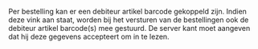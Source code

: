 Per bestelling kan er een debiteur artikel barcode gekoppeld zijn. Indien deze vink aan staat, worden bij het versturen van de bestellingen ook de debiteur artikel barcode(s) mee gestuurd. De server kant moet aangeven dat hij deze gegevens accepteert om in te lezen.